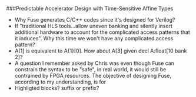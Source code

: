 ###Predictable Accelerator Design with Time-Sensitive Affine Types
- Why Fuse generates C/C++ codes since it's designed for Verilog?  
- If "traditional HLS tools...allow uneven banking and silently insert additional hardware to account for the complicated access patterns that it induces". Why this time we won't have any complicated access pattern?
- A[1] is equivalent to A{1}[0]. How about A[3] given decl A:float[10 bank 2]?
- A question I remember asked by Chris was even though Fuse can constrain the syntax to be "safe", in real world, it would still be contrained by FPGA resources. The objective of designing Fuse, according to my understanding, is for 
- Highligted blocks? suffix or prefix?

